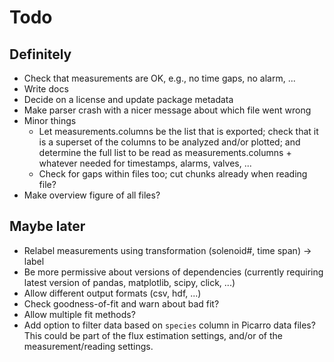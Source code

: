 # Todo

## Definitely
- Check that measurements are OK, e.g., no time gaps, no alarm, ...
- Write docs
- Decide on a license and update package metadata
- Make parser crash with a nicer message about which file went wrong
- Minor things
  - Let measurements.columns be the list that is exported; check that it is a superset of the columns to be analyzed and/or plotted; and determine the full list to be read as measurements.columns + whatever needed for timestamps, alarms, valves, ...
  - Check for gaps within files too; cut chunks already when reading file?
- Make overview figure of all files?

## Maybe later

- Relabel measurements using transformation (solenoid#, time span) -> label
- Be more permissive about versions of dependencies (currently requiring latest version of pandas, matplotlib, scipy, click, ...)
- Allow different output formats (csv, hdf, ...)
- Check goodness-of-fit and warn about bad fit?
- Allow multiple fit methods?
- Add option to filter data based on `species` column in Picarro data files? This could be part of the flux estimation settings, and/or of the measurement/reading settings.
